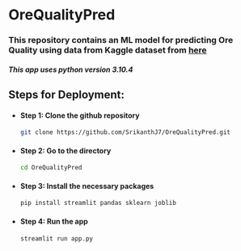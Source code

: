 # OreQualityPred

### This repository contains an ML model for predicting Ore Quality using data from Kaggle dataset from [here](https://www.kaggle.com/datasets/edumagalhaes/quality-prediction-in-a-mining-process/data)

##### This app uses python version 3.10.4

## Steps for Deployment:
- #### Step 1: Clone the github repository
  ```bash
  git clone https://github.com/SrikanthJ7/OreQualityPred.git
  ```

- #### Step 2: Go to the directory
  ```bash
  cd OreQualityPred
  ```

- #### Step 3: Install the necessary packages
  ```bash
  pip install streamlit pandas sklearn joblib
  ```

- #### Step 4: Run the app
  ```bash
  streamlit run app.py
  ```
